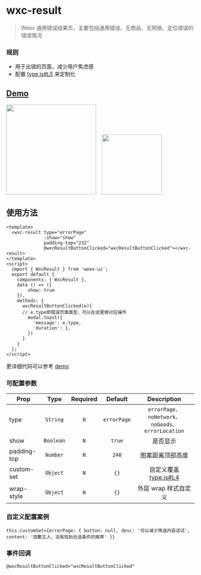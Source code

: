# wxc-result 
      
> Weex 通用错误结果页，主要包括通用错误、无商品、无网络、定位错误的错误情况

### 规则
  - 用于出错的页面，减少用户焦虑感
  - 配置 [type.js#L5](https://github.com/alibaba/weex-ui/blob/master/example/result/type.js#L5) 来定制化


## [Demo](https://h5.m.taobao.com/trip/wxc-result/index.html?_wx_tpl=https%3A%2F%2Fh5.m.taobao.com%2Ftrip%2Fwxc-result%2Fdemo%2Findex.native-min.js)
<img src="https://gw.alipayobjects.com/zos/rmsportal/ZdBCotUDWDbtYVYUTqDf.gif" width="240"/>&nbsp;&nbsp;&nbsp;&nbsp;<img src="https://img.alicdn.com/tfs/TB1ck8JSpXXXXXpaFXXXXXXXXXX-200-200.png" width="160"/>

## 使用方法

```vue
<template>
  <wxc-result type="errorPage"
              :show="show"
              padding-top="232"
              @wxcResultButtonClicked="wxcResultButtonClicked"></wxc-result>
</template>
<script>
  import { WxcResult } from 'weex-ui';
  export default {
    components: { WxcResult },
    data () => ({
        show: true
    }),
    methods: {
      wxcResultButtonClicked(e){
      // e.type即错误页面类型，可以在这里做对应操作
        modal.toast({
          'message': e.type,
          'duration': 1,
        })
      }
    }
  };
</script>
```

更详细代码可以参考 [demo](https://github.com/alibaba/weex-ui/blob/master/example/result/index.vue)


### 可配置参数

| Prop | Type | Required | Default | Description |
| ---- |:----:|:---:|:-------:| :----------:|
| type | `String` |`N`| `errorPage`|`errorPage、noNetwork、noGoods、errorLocation`|
| show | `Boolean` |`N`| `true` | 是否显示 |
| padding-top | `Number` |`N`| `240` | 图案距离顶部高度 |
| custom-set | `Object` |`N`| `{}` | 自定义覆盖 [type.js#L4](https://github.com/alibaba/weex-ui/blob/master/example/result/type.js#L4)|
| wrap-style | `Object` | `N`|`{}` | 外层 wrap 样式自定义 |

### 自定义配置案例

```
this.customSet={errorPage: { button: null, desc: '可以减少筛选内容试试', content: '抱歉主人，没有找到合适条件的推荐' }}
```

### 事件回调

```
@wxcResultButtonClicked="wxcResultButtonClicked"
```
